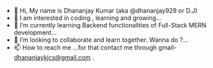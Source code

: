 - 👋 Hi, My name is Dhananjay Kumar (aka @dhananjay929 or D.J)
- 👀 I am interested in coding , learning and growing...
- 🌱 I’m currently learning Backend functionalities of Full-Stack MERN development...
- 💞️ I’m looking to collaborate and learn together. Wanna do ?...
- 📫 How to reach me ...for that contact me through gmail- dhananjaykjcs@gmail.com .

<!---
dhananjay929/dhananjay929 is a ✨ special ✨ repository because its `README.md` (this file) appears on your GitHub profile.
You can click the Preview link to take a look at your changes.
--->

